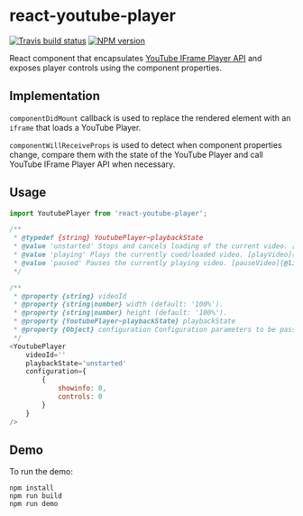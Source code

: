 # react-youtube-player

[![Travis build status](http://img.shields.io/travis/gajus/react-youtube-player/master.svg?style=flat-square)](https://travis-ci.org/gajus/react-youtube-player)
[![NPM version](http://img.shields.io/npm/v/react-youtube-player.svg?style=flat-square)](https://www.npmjs.org/package/react-youtube-player)

React component that encapsulates [YouTube IFrame Player API](https://developers.google.com/youtube/iframe_api_reference) and exposes player controls using the component properties.

## Implementation

`componentDidMount` callback is used to replace the rendered element with an `iframe` that loads a YouTube Player.

`componentWillReceiveProps` is used to detect when component properties change, compare them with the state of the YouTube Player and call YouTube IFrame Player API when necessary.

## Usage

```js
import YoutubePlayer from 'react-youtube-player';

/**
 * @typedef {string} YoutubePlayer~playbackState
 * @value 'unstarted' Stops and cancels loading of the current video. [stopVideo]{@link https://developers.google.com/youtube/iframe_api_reference#stopVideo}
 * @value 'playing' Plays the currently cued/loaded video. [playVideo]{@link https://developers.google.com/youtube/iframe_api_reference#playVideo}
 * @value 'paused' Pauses the currently playing video. [pauseVideo]{@link https://developers.google.com/youtube/iframe_api_reference#pauseVideo}
 */

/**
 * @property {string} videoId
 * @property {string|number} width (default: '100%').
 * @property {string|number} height (default: '100%').
 * @property {YoutubePlayer~playbackState} playbackState
 * @property {Object} configuration Configuration parameters to be passed to the YouTube Player (known as `playerVars` in the YouTube Player API for iframe Embeds, https://developers.google.com/youtube/player_parameters?playerVersion=HTML5#Parameters).
 */
<YoutubePlayer
    videoId=''
    playbackState='unstarted'
    configuration={
        {
            showinfo: 0,
            controls: 0
        }
    }
/>
```

## Demo

To run the demo:

```
npm install
npm run build
npm run demo
```

